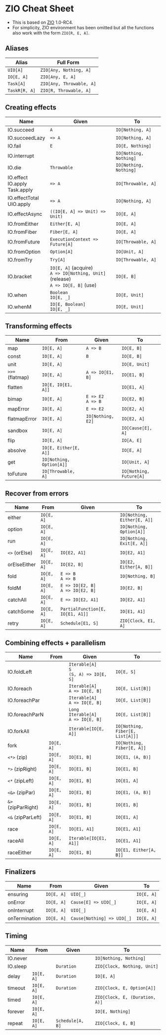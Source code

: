 # ZIO Cheat Sheet

- This is based on [ZIO](https://github.com/scalaz/scalaz-zio) 1.0-RC4.
- For simplicity, ZIO environment has been omitted but all the functions also work with the form `ZIO[R, E, A]`.

## Aliases

| Alias         | Full Form                |
| ------------- | ------------------------ |
| `UIO[A]`      | `ZIO[Any, Nothing, A]`   |
| `IO[E, A]`    | `ZIO[Any, E, A]`         |
| `Task[A]`     | `ZIO[Any, Throwable, A]` |
| `TaskR[R, A]` | `ZIO[R, Throwable, A]`   |

## Creating effects

| Name                                    | Given                                                                                   | To                     |
| --------------------------------------- | --------------------------------------------------------------------------------------- | ---------------------- |
| IO.succeed                              | `A`                                                                                     | `IO[Nothing, A]`       |
| IO.succeedLazy                          | `=> A`                                                                                  | `IO[Nothing, A]`       |
| IO.fail                                 | `E`                                                                                     | `IO[E, Nothing]`       |
| IO.interrupt                            |                                                                                         | `IO[Nothing, Nothing]` |
| IO.die                                  | `Throwable`                                                                             | `IO[Nothing, Nothing]` |
| IO.effect <br> IO.apply <br> Task.apply | `=> A`                                                                                  | `IO[Throwable, A]`     |
| IO.effectTotal <br> UIO.apply           | `=> A`                                                                                  | `IO[Nothing, A]`       |
| IO.effectAsync                          | `((IO[E, A] => Unit) => Unit)`                                                          | `IO[E, A]`             |
| IO.fromEither                           | `Either[E, A]`                                                                          | `IO[E, A]`             |
| IO.fromFiber                            | `Fiber[E, A]`                                                                           | `IO[E, A]`             |
| IO.fromFuture                           | `ExecutionContext => Future[A]`                                                         | `IO[Throwable, A]`     |
| IO.fromOption                           | `Option[A]`                                                                             | `IO[Unit, A]`          |
| IO.fromTry                              | `Try[A]`                                                                                | `IO[Throwable, A]`     |
| IO.bracket                              | `IO[E, A]` (acquire) <br> `A => IO[Nothing, Unit]` (release) <br> `A => IO[E, B]` (use) | `IO[E, B]`             |
| IO.when                                 | `Boolean` <br> `IO[E, _]`                                                               | `IO[E, Unit]`          |
| IO.whenM                                | `IO[E, Boolean]` <br> `IO[E, _]`                                                        | `IO[E, Unit]`          |

## Transforming effects

| Name            | From                    | Given                 | To                      |
| --------------- | ----------------------- | --------------------- | ----------------------- |
| map             | `IO[E, A]`              | `A => B`              | `IO[E, B]`              |
| const           | `IO[E, A]`              | `B`                   | `IO[E, B]`              |
| unit            | `IO[E, A]`              |                       | `IO[E, Unit]`           |
| `>>=` (flatmap) | `IO[E, A]`              | `A => IO[E1, B]`      | `IO[E1, B]`             |
| flatten         | `IO[E, IO[E1, A]]`      |                       | `IO[E1, A]`             |
| bimap           | `IO[E, A]`              | `E => E2`<br>`A => B` | `IO[E2, B]`             |
| mapError        | `IO[E, A]`              | `E => E2`             | `IO[E2, A]`             |
| flatmapError    | `IO[E, A]`              | `IO[Nothing, E2]`     | `IO[E2, A]`             |
| sandbox         | `IO[E, A]`              |                       | `IO[Cause[E], A]`       |
| flip            | `IO[E, A]`              |                       | `IO[A, E]`              |
| absolve         | `IO[E, Either[E, A]]`   |                       | `IO[E, A]`              |
| get             | `IO[Nothing, Option[A]]`|                       | `IO[Unit, A]`           |
| toFuture        | `IO[Throwable, A]`      |                       | `IO[Nothing, Future[A]` |

## Recover from errors

| Name          | From       | Given                                | To                          |
| ------------- | ---------- | ------------------------------------ | --------------------------- |
| either        | `IO[E, A]` |                                      | `IO[Nothing, Either[E, A]]` |
| option        | `IO[E, A]` |                                      | `IO[Nothing, Option[A]]`    |
| run           | `IO[E, A]` |                                      | `IO[Nothing, Exit[E, A]]`   |
| `<>` (orElse) | `IO[E, A]` | `IO[E2, A1]`                         | `IO[E2, A1]`                |
| orElseEither  | `IO[E, A]` | `IO[E2, B]`                          | `IO[E2, Either[A, B]]`      |
| fold          | `IO[E, A]` | `E => B`<br>`A => B`                 | `IO[Nothing, B]`            |
| foldM         | `IO[E, A]` | `E => IO[E2, B]`<br>`A => IO[E2, B]` | `IO[E2, B]`                 |
| catchAll      | `IO[E, A]` | `E => IO[E2, A1]`                    | `IO[E2, A1]`                |
| catchSome     | `IO[E, A]` | `PartialFunction[E, IO[E1, A1]]`     | `IO[E1, A1]`                |
| retry         | `IO[E, A]` | `Schedule[E1, S]`                    | `ZIO[Clock, E1, A]`         |

## Combining effects + parallelism

| Name               | From       | Given                                            | To                               |
| ------------------ | ---------- | ------------------------------------------------ | -------------------------------- |
| IO.foldLeft        |            | `Iterable[A]` <br> `S` <br> `(S, A) => IO[E, S]` | `IO[E, S]`                       |
| IO.foreach         |            | `Iterable[A]` <br> `A => IO[E, B]`               | `IO[E, List[B]]`                 |
| IO.foreachPar      |            | `Iterable[A]` <br> `A => IO[E, B]`               | `IO[E, List[B]]`                 |
| IO.foreachParN     |            | `Long` <br> `Iterable[A]` <br> `A => IO[E, B]`   | `IO[E, List[B]]`                 |
| IO.forkAll         |            | `Iterable[IO[E, A]]`                             | `IO[Nothing, Fiber[E, List[A]]]` |
| fork               | `IO[E, A]` |                                                  | `IO[Nothing, Fiber[E, A]]`       |
| `<*>` (zip)        | `IO[E, A]` | `IO[E1, B]`                                      | `IO[E1, (A, B)]`                 |
| `*>` (zipRight)    | `IO[E, A]` | `IO[E1, B]`                                      | `IO[E1, B]`                      |
| `<*` (zipLeft)     | `IO[E, A]` | `IO[E1, B]`                                      | `IO[E1, A]`                      |
| `<&>` (zipPar)     | `IO[E, A]` | `IO[E1, B]`                                      | `IO[E1, (A, B)]`                 |
| `&>` (zipParRight) | `IO[E, A]` | `IO[E1, B]`                                      | `IO[E1, B]`                      |
| `<&` (zipParLeft)  | `IO[E, A]` | `IO[E1, B]`                                      | `IO[E1, A]`                      |
| race               | `IO[E, A]` | `IO[E1, A1]`                                     | `IO[E1, A1]`                     |
| raceAll            | `IO[E, A]` | `Iterable[IO[E1, A1]]`                           | `IO[E1, A1]`                     |
| raceEither         | `IO[E, A]` | `IO[E1, B]`                                      | `IO[E1, Either[A, B]]`           |

## Finalizers

| Name          | From       | Given                      | To         |
| ------------- | ---------- | -------------------------- | ---------- |
| ensuring      | `IO[E, A]` | `UIO[_]`                   | `IO[E, A]` |
| onError       | `IO[E, A]` | `Cause[E] => UIO[_]`       | `IO[E, A]` |
| onInterrupt   | `IO[E, A]` | `UIO[_]`                   | `IO[E, A]` |
| onTermination | `IO[E, A]` | `Cause[Nothing] => UIO[_]` | `IO[E, A]` |

## Timing

| Name     | From       | Given            | To                          |
| -------- | ---------- | ---------------- | --------------------------- |
| IO.never |            |                  | `IO[Nothing, Nothing]`      |
| IO.sleep |            | `Duration`       | `ZIO[Clock, Nothing, Unit]` |
| delay    | `IO[E, A]` | `Duration`       | `IO[E, A]`                  |
| timeout  | `IO[E, A]` | `Duration`       | `ZIO[Clock, E, Option[A]]`  |
| timed    | `IO[E, A]` |                  | `ZIO[Clock, E, (Duration, A)]`  |
| forever  | `IO[E, A]` |                  | `IO[E, Nothing]`            |
| repeat   | `IO[E, A]` | `Schedule[A, B]` | `ZIO[Clock, E, B]`          |
